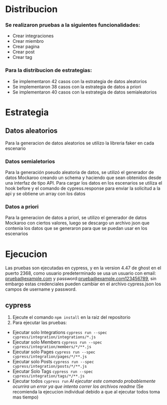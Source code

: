 
# Distribucion
### Se realizaron pruebas a la siguientes funcionalidades:
- Crear integraciones
- Crear miembro
- Crear pagina
- Crear post
- Crear tag
### Para la distribucion de estrategias:
- Se implementaron 42 casos con la estrategia de datos aleatorios
- Se implementaron 38 casos con la estrategia de datos a priori
- Se implementaron 40 casos con la estrategia de datos semialeatorios

# Estrategia
## Datos aleatorios
Para la generacion de datos aleatorios se utilizo la libreria faker en cada escenario
### Datos semialetorios
Para la generación pseudo aleatoria de datos, se utilizó el generador de datos Mockaroo creando un schema y haciendo que sean obtenidos desde una interfaz de tipo API. Para cargar los datos en los escenarios se utiliza el hook before y el comando de cypress.response para enviar la solicitud a la api y se obtiene un array con los datos
### Datos a priori 
Para la generacion de datos a priori, se utilizo el generador de datos Mockaroo con ciertos valores, luego se descargo un archivo json que contenia los datos que se generaron para que se puedan usar en los escenarios
# Ejecucion
Las pruebas son ejecutadas en cypress, y en la version 4.47 de ghost en el puerto 2368, como usuario predeterminado se usa un usuario con email: prueba@example.com y password:prueba@example.com123456789, sin embargo estas credenciales pueden cambiar en el archivo cypress.json los campos de username y password.
## cypress
1. Ejecute el comando `npm install` en la raiz del repositorio
2. Para ejecutar las pruebas:
  * Ejecutar solo Integrations `cypress run --spec cypress/integration/integrations/*.js`
  * Ejecutar solo Members `cypress run --spec cypress/integration/members/*/**.js`
  * Ejecutar solo Pages `cypress run --spec cypress/integration/pages/*/**.js`
  * Ejecutar solo Posts `cypress run --spec cypress/integration/posts/*/**.js`
  * Ejecutar Solo Tags `cypress run --spec cypress/integration/tags/*/**.js`
  * Ejecutar todos `cypress run` *Al ejecutar este comando probablemente ocurrira un error ya que intenta correr los archivos readme* (Se recomienda la ejecucion individual debido a que al ejecutar todos toma mas tiempo) 

